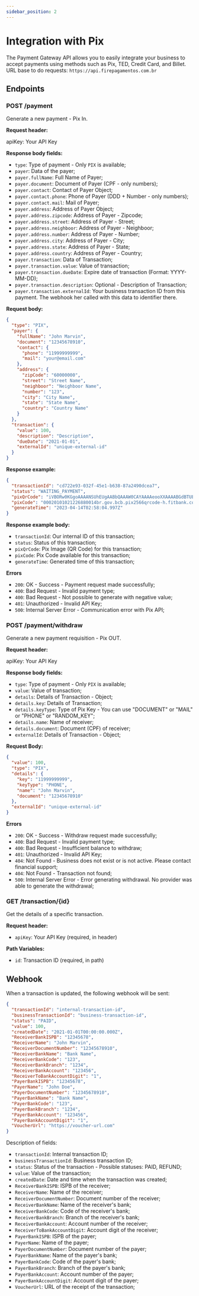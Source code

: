 ```yaml
---
sidebar_position: 2
---
```


# Integration with Pix

The Payment Gateway API allows you to easily integrate your business to accept payments using methods such as Pix, TED, Credit Card, and Billet.
URL base to do requests:
`https://api.firepagamentos.com.br`

## Endpoints

### POST /payment

Generate a new payment - Pix In.

**Request header:**

apiKey: Your API Key

**Response body fields:**

- `type`: Type of payment - Only `PIX` is available;
- `payer`: Data of the payer;
- `payer.fullName`: Full Name of Payer;
- `payer.document`: Document of Payer (CPF - only numbers);
- `payer.contact`: Contact of Payer Object;
- `payer.contact.phone`: Phone of Payer (DDD + Number - only numbers);
- `payer.contact.mail`: Mail of Payer;
- `payer.address`: Address of Payer Object;
- `payer.address.zipcode`: Address of Payer - Zipcode;
- `payer.address.street`: Address of Payer - Street;
- `payer.address.neighboor`: Address of Payer - Neighboor;
- `payer.address.number`: Address of Payer - Number;
- `payer.address.city`: Address of Payer - City;
- `payer.address.state`: Address of Payer - State;
- `payer.address.country`: Address of Payer - Country;
- `payer.transaction`: Data of Transaction;
- `payer.transaction.value`: Value of transaction;
- `payer.transaction.dueDate`: Expire date of transaction (Format: YYYY-MM-DD);
- `payer.transaction.description`: Optional - Description of Transaction;
- `payer.transaction.externalId`: Your business transaction ID from this payment. The webhook her called with this data to identifier there.

**Request body:**

```json
{
  "type": "PIX",
  "payer": {
    "fullName": "John Marvin",
    "document": "12345678910",
    "contact": {
      "phone": "11999999999",
      "mail": "your@email.com"
    },
    "address": {
      "zipCode": "60000000",
      "street": "Street Name",
      "neighboor": "Neighboor Name",
      "number": "123",
      "city": "City Name",
      "state": "State Name",
      "country": "Country Name"
    }
  },
  "transaction": {
    "value": 100,
    "description": "Description",
    "dueDate": "2021-01-01",
    "externalId": "unique-external-id"
  }
}
```

**Response example:**

```json
{
  "transactionId": "cd722e93-032f-45e1-b638-87a2490dcea7",
  "status": "WAITING_PAYMENT",
  "pixQrCode": "iVBORw0KGgoAAAANSUhEUgAABbQAAAW0CAYAAAAeooXXAAAABGdBTUEAALGPC/xhBQAAAAFzUkdCAK7OHOkAAAAgY0hSTQAAeiYAAICEAAD6AAAAgOgAAHUwAADqYAAAOpgAABdwnLpRPAAAIABJREFUeJzs2kGu5DqSRNFmI/a/ZfbwVw7+Q2XLM2UWfs4CBKdIKQIXOvfe+z8AAAAAABDuf98eAAAAAAAA...",
  "pixCode": "00020101021226880014br.gov.bcb.pix2566qrcode-h.fitbank.com.br/QR/cob/EEA7B851BBAFFB546073CE80810F56AA0F95204000053039865802BR5925VICTOR NERY TEIXEIRA CONS6009Sao Paulo610905726-10062070503***630498E0",
  "generateTime": "2023-04-14T02:58:04.997Z"
}
```

**Response example body:**

- `transactionId`: Our internal ID of this transaction;
- `status`: Status of this transaction;
- `pixQrCode`: Pix Image (QR Code) for this transaction;
- `pixCode`: Pix Code available for this transaction;
- `generateTime`: Generated time of this transaction;

**Errors**

- `200`: OK - Success - Payment request made successfully;
- `400`: Bad Request - Invalid payment type;
- `400`: Bad Request - Not possible to generate with negative value;
- `401`: Unauthorized - Invalid API Key;
- `500`: Internal Server Error - Communication error with Pix API;

### POST /payment/withdraw

Generate a new payment requisition - Pix OUT.

**Request header:**

apiKey: Your API Key

**Response body fields:**

- `type`: Type of payment - Only `PIX` is available;
- `value`: Value of transaction;
- `details`: Details of Transaction - Object;
- `details.key`: Details of Transaction;
- `details.keyType`: Type of Pix Key - You can use "DOCUMENT" or "MAIL" or "PHONE" or "RANDOM_KEY";
- `details.name`: Name of receiver;
- `details.document`: Document (CPF) of receiver;
- `externalId`: Details of Transaction - Object;

**Request Body:**

```json
{
  "value": 100,
  "type": "PIX",
  "details": {
    "key": "11999999999",
    "keyType": "PHONE",
    "name": "John Marvin",
    "document": "12345678910"
  },
  "externalId": "unique-external-id"
}
```

**Errors**

- `200`: OK - Success - Withdraw request made successfully;
- `400`: Bad Request - Invalid payment type;
- `400`: Bad Request - Insufficient balance to withdraw;
- `401`: Unauthorized - Invalid API Key;
- `404`: Not Found - Business does not exist or is not active. Please contact financial support;
- `404`: Not Found - Transaction not found;
- `500`: Internal Server Error - Error generating withdrawal. No provider was able to generate the withdrawal;

### GET /transaction/{id}

Get the details of a specific transaction.

**Request header:**

- `apiKey`: Your API Key (required, in header)

**Path Variables:**

- `id`: Transaction ID (required, in path)

## Webhook

When a transaction is updated, the following webhook will be sent:

```json
{
  "transactionId": "internal-transaction-id",
  "businessTransactionId": "business-transaction-id",
  "status": "PAID",
  "value": 100,
  "createdDate": "2021-01-01T00:00:00.000Z",
  "ReceiverBankISPB": "12345678",
  "ReceiverName": "John Marvin",
  "ReceiverDocumentNumber": "12345678910",
  "ReceiverBankName": "Bank Name",
  "ReceiverBankCode": "123",
  "ReceiverBankBranch": "1234",
  "ReceiverBankAccount": "123456",
  "ReceiverToBankAccountDigit": "1",
  "PayerBankISPB": "12345678",
  "PayerName": "John Doe",
  "PayerDocumentNumber": "12345678910",
  "PayerBankName": "Bank Name",
  "PayerBankCode": "123",
  "PayerBankBranch": "1234",
  "PayerBankAccount": "123456",
  "PayerBankAccountDigit": "1",
  "VoucherUrl": "https://voucher-url.com"
}
```

Description of fields:

- `transactionId`: Internal transaction ID;
- `businessTransactionId`: Business transaction ID;
- `status`: Status of the transaction - Possible statuses: PAID, REFUND;
- `value`: Value of the transaction;
- `createdDate`: Date and time when the transaction was created;
- `ReceiverBankISPB`: ISPB of the receiver;
- `ReceiverName`: Name of the receiver;
- `ReceiverDocumentNumber`: Document number of the receiver;
- `ReceiverBankName`: Name of the receiver's bank;
- `ReceiverBankCode`: Code of the receiver's bank;
- `ReceiverBankBranch`: Branch of the receiver's bank;
- `ReceiverBankAccount`: Account number of the receiver;
- `ReceiverToBankAccountDigit`: Account digit of the receiver;
- `PayerBankISPB`: ISPB of the payer;
- `PayerName`: Name of the payer;
- `PayerDocumentNumber`: Document number of the payer;
- `PayerBankName`: Name of the payer's bank;
- `PayerBankCode`: Code of the payer's bank;
- `PayerBankBranch`: Branch of the payer's bank;
- `PayerBankAccount`: Account number of the payer;
- `PayerBankAccountDigit`: Account digit of the payer;
- `VoucherUrl`: URL of the receipt of the transaction;
